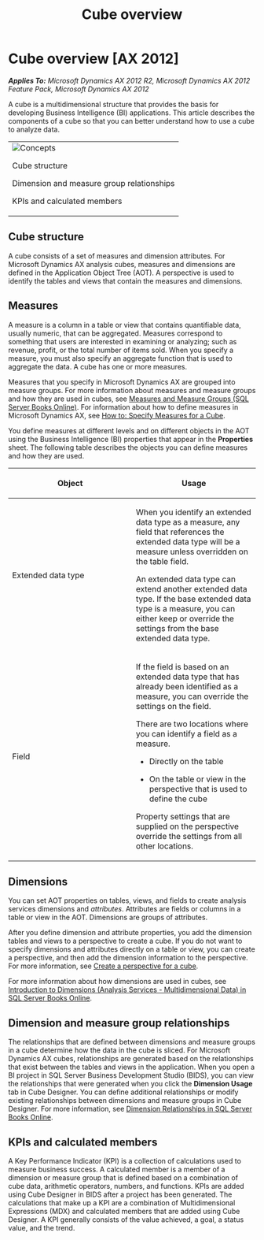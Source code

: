 ﻿---
title: Cube overview
TOCTitle: Cube overview
ms:assetid: 2cbca5c2-50bf-4aaa-b3ea-5b901ea0f6d6
ms:mtpsurl: https://technet.microsoft.com/en-us/library/Dd252604(v=AX.60)
ms:contentKeyID: 28119326
ms.date: 12/19/2013
mtps_version: v=AX.60
---

# Cube overview [AX 2012]


_**Applies To:** Microsoft Dynamics AX 2012 R2, Microsoft Dynamics AX 2012 Feature Pack, Microsoft Dynamics AX 2012_

A cube is a multidimensional structure that provides the basis for developing Business Intelligence (BI) applications. This article describes the components of a cube so that you can better understand how to use a cube to analyze data.

<table>
<colgroup>
<col style="width: 100%" />
</colgroup>
<tbody>
<tr class="odd">
<td><img src="images/Dd252604.TopicIcons_Conceptual(AX.60).png" title="Concepts" alt="Concepts" />
<p>Cube structure</p>
<p>Dimension and measure group relationships</p>
<p>KPIs and calculated members</p></td>
</tr>
</tbody>
</table>


## Cube structure

A cube consists of a set of measures and dimension attributes. For Microsoft Dynamics AX analysis cubes, measures and dimensions are defined in the Application Object Tree (AOT). A perspective is used to identify the tables and views that contain the measures and dimensions.

## Measures

A measure is a column in a table or view that contains quantifiable data, usually numeric, that can be aggregated. Measures correspond to something that users are interested in examining or analyzing; such as revenue, profit, or the total number of items sold. When you specify a measure, you must also specify an aggregate function that is used to aggregate the data. A cube has one or more measures.

Measures that you specify in Microsoft Dynamics AX are grouped into measure groups. For more information about measures and measure groups and how they are used in cubes, see [Measures and Measure Groups (SQL Server Books Online)](http://go.microsoft.com/fwlink/?linkid=208692). For information about how to define measures in Microsoft Dynamics AX, see [How to: Specify Measures for a Cube](how-to-specify-measures-for-a-cube.md).

You define measures at different levels and on different objects in the AOT using the Business Intelligence (BI) properties that appear in the **Properties** sheet. The following table describes the objects you can define measures and how they are used.

<table>
<colgroup>
<col style="width: 50%" />
<col style="width: 50%" />
</colgroup>
<thead>
<tr class="header">
<th><p>Object</p></th>
<th><p>Usage</p></th>
</tr>
</thead>
<tbody>
<tr class="odd">
<td><p>Extended data type</p></td>
<td><p>When you identify an extended data type as a measure, any field that references the extended data type will be a measure unless overridden on the table field.</p>
<p>An extended data type can extend another extended data type. If the base extended data type is a measure, you can either keep or override the settings from the base extended data type.</p></td>
</tr>
<tr class="even">
<td><p>Field</p></td>
<td><p>If the field is based on an extended data type that has already been identified as a measure, you can override the settings on the field.</p>
<p>There are two locations where you can identify a field as a measure.</p>
<ul>
<li><p>Directly on the table</p></li>
<li><p>On the table or view in the perspective that is used to define the cube</p></li>
</ul>
<p>Property settings that are supplied on the perspective override the settings from all other locations.</p></td>
</tr>
</tbody>
</table>


## Dimensions

You can set AOT properties on tables, views, and fields to create analysis services dimensions and *attributes*. Attributes are fields or columns in a table or view in the AOT. Dimensions are groups of attributes.

After you define dimension and attribute properties, you add the dimension tables and views to a perspective to create a cube. If you do not want to specify dimensions and attributes directly on a table or view, you can create a perspective, and then add the dimension information to the perspective. For more information, see [Create a perspective for a cube](create-a-perspective-for-a-cube.md).

For more information about how dimensions are used in cubes, see [Introduction to Dimensions (Analysis Services - Multidimensional Data) in SQL Server Books Online](http://go.microsoft.com/fwlink/?linkid=143293%26clcid=0x409).

## Dimension and measure group relationships

The relationships that are defined between dimensions and measure groups in a cube determine how the data in the cube is sliced. For Microsoft Dynamics AX cubes, relationships are generated based on the relationships that exist between the tables and views in the application. When you open a BI project in SQL Server Business Development Studio (BIDS), you can view the relationships that were generated when you click the **Dimension Usage** tab in Cube Designer. You can define additional relationships or modify existing relationships between dimensions and measure groups in Cube Designer. For more information, see [Dimension Relationships in SQL Server Books Online](http://go.microsoft.com/fwlink/?linkid=143289%26clcid=0x409).

## KPIs and calculated members

A Key Performance Indicator (KPI) is a collection of calculations used to measure business success. A calculated member is a member of a dimension or measure group that is defined based on a combination of cube data, arithmetic operators, numbers, and functions. KPIs are added using Cube Designer in BIDS after a project has been generated. The calculations that make up a KPI are a combination of Multidimensional Expressions (MDX) and calculated members that are added using Cube Designer. A KPI generally consists of the value achieved, a goal, a status value, and the trend.


